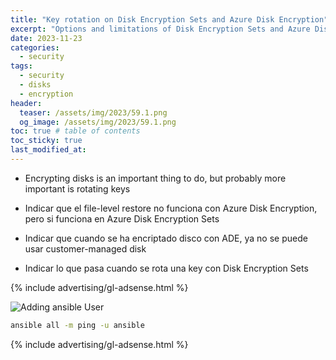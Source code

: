 ```yaml
---
title: "Key rotation on Disk Encryption Sets and Azure Disk Encryption"
excerpt: "Options and limitations of Disk Encryption Sets and Azure Disk Encryption"
date: 2023-11-23
categories:
  - security
tags:
  - security
  - disks
  - encryption
header:
  teaser: /assets/img/2023/59.1.png
  og_image: /assets/img/2023/59.1.png
toc: true # table of contents
toc_sticky: true
last_modified_at: 
---
```


* Encrypting disks is an important thing to do, but probably more important is rotating keys

* Indicar que el file-level restore no funciona con Azure Disk Encryption, pero si funciona en Azure Disk Encryption Sets

* Indicar que cuando se ha encriptado disco con ADE, ya no se puede usar customer-managed disk

* Indicar lo que pasa cuando se rota una key con Disk Encryption Sets

{% include advertising/gl-adsense.html %}

![Adding ansible User]({{site.baseurl}}/assets/img/2023/59.1.png)

```bash
ansible all -m ping -u ansible
```

{% include advertising/gl-adsense.html %}
